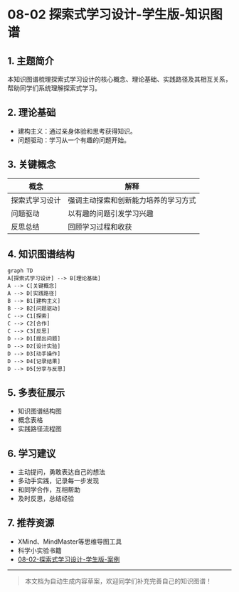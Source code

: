 # 08-02 探索式学习设计-学生版-知识图谱

## 1. 主题简介
本知识图谱梳理探索式学习设计的核心概念、理论基础、实践路径及其相互关系，帮助同学们系统理解探索式学习。

## 2. 理论基础
- 建构主义：通过亲身体验和思考获得知识。
- 问题驱动：学习从一个有趣的问题开始。

## 3. 关键概念
| 概念 | 解释 |
|------|------|
| 探索式学习设计 | 强调主动探索和创新能力培养的学习方式 |
| 问题驱动 | 以有趣的问题引发学习兴趣 |
| 反思总结 | 回顾学习过程和收获 |

## 4. 知识图谱结构
```mermaid
graph TD
A[探索式学习设计] --> B[理论基础]
A --> C[关键概念]
A --> D[实践路径]
B --> B1[建构主义]
B --> B2[问题驱动]
C --> C1[探索]
C --> C2[合作]
C --> C3[反思]
D --> D1[提出问题]
D --> D2[设计实验]
D --> D3[动手操作]
D --> D4[记录结果]
D --> D5[分享与反思]
```

## 5. 多表征展示
- 知识图谱结构图
- 概念表格
- 实践路径流程图

## 6. 学习建议
- 主动提问，勇敢表达自己的想法
- 多动手实践，记录每一步发现
- 和同学合作，互相帮助
- 及时反思，总结经验

## 7. 推荐资源
- XMind、MindMaster等思维导图工具
- 科学小实验书籍
- [08-02-探索式学习设计-学生版-案例](./08-02-探索式学习设计-学生版-案例.md)

---

> 本文档为自动生成内容草案，欢迎同学们补充完善自己的知识图谱！ 